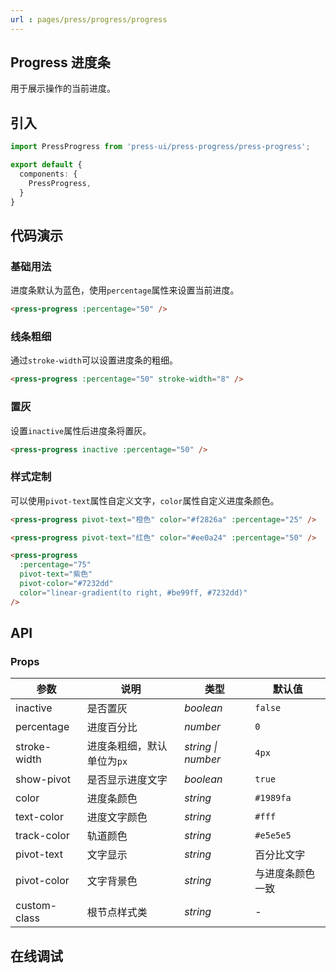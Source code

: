 ```yaml
---
url : pages/press/progress/progress
---
```


## Progress 进度条

用于展示操作的当前进度。


## 引入

```ts
import PressProgress from 'press-ui/press-progress/press-progress';

export default {
  components: {
    PressProgress,
  }
}
```

## 代码演示

### 基础用法

进度条默认为蓝色，使用`percentage`属性来设置当前进度。

```html
<press-progress :percentage="50" />
```

### 线条粗细

通过`stroke-width`可以设置进度条的粗细。

```html
<press-progress :percentage="50" stroke-width="8" />
```

### 置灰

设置`inactive`属性后进度条将置灰。

```html
<press-progress inactive :percentage="50" />
```

### 样式定制

可以使用`pivot-text`属性自定义文字，`color`属性自定义进度条颜色。

```html
<press-progress pivot-text="橙色" color="#f2826a" :percentage="25" />

<press-progress pivot-text="红色" color="#ee0a24" :percentage="50" />

<press-progress
  :percentage="75"
  pivot-text="紫色"
  pivot-color="#7232dd"
  color="linear-gradient(to right, #be99ff, #7232dd)"
/>
```

## API

### Props

| 参数         | 说明                       | 类型               | 默认值           |
| ------------ | -------------------------- | ------------------ | ---------------- |
| inactive     | 是否置灰                   | _boolean_          | `false`          |
| percentage   | 进度百分比                 | _number_           | `0`              |
| stroke-width | 进度条粗细，默认单位为`px` | _string \| number_ | `4px`            |
| show-pivot   | 是否显示进度文字           | _boolean_          | `true`           |
| color        | 进度条颜色                 | _string_           | `#1989fa`        |
| text-color   | 进度文字颜色               | _string_           | `#fff`           |
| track-color  | 轨道颜色                   | _string_           | `#e5e5e5`        |
| pivot-text   | 文字显示                   | _string_           | 百分比文字       |
| pivot-color  | 文字背景色                 | _string_           | 与进度条颜色一致 |
| custom-class | 根节点样式类               | _string_           | -                |

## 在线调试

<debug-online />
